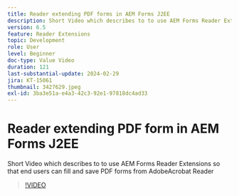 ```yaml
---
title: Reader extending PDF forms in AEM Forms J2EE
description: Short Video which describes to to use AEM Forms Reader Extensions so that end users can fill and save PDF forms from Adobe/Acrobat Reader
version: 6.5
feature: Reader Extensions
topic: Development
role: User
level: Beginner
doc-type: Value Video
duration: 121
last-substantial-update: 2024-02-29
jira: KT-15061
thumbnail: 3427629.jpeg
exl-id: 3ba3e51a-e4a3-42c3-92e1-97818dc4ad33
---
```

# Reader extending PDF form in AEM Forms J2EE

Short Video which describes to to use AEM Forms Reader Extensions so that end users can fill and save PDF forms from AdobeAcrobat Reader

>[!VIDEO](https://video.tv.adobe.com/v/3427629/?learn=on)
